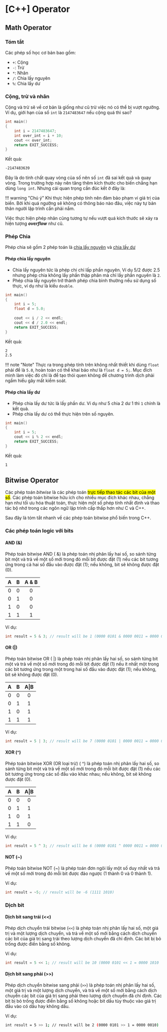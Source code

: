 # \[C++\] Operator

## Math Operator

### Tóm tắt

Các phép số học cơ bản bao gồm:
- `+`: Cộng
- `-`: Trừ
- `*`: Nhân
- `/`: Chia lấy nguyên
- `%`: Chia lấy dư

### Cộng, trừ và nhân

Cộng và trừ sẽ về cơ bản là giống như cũ trừ việc nó có thể  bị vượt ngưỡng. Ví dụ, giới hạn của số `int` là `2147483647` nếu cộng quá thì sao?

```c++
int main()
{
	int i = 2147483647;
	int over_int = i + 10;
	cout << over_int;
	return EXIT_SUCCESS;
}
```
Kết quả:
```bash
-2147483639
```
Đây là do tính chất quay vòng của số nên số `int` đã sai kết quả và quay vòng. Trong trường hợp này nên tăng thêm kích thước cho biến chẳng hạn dùng `long int`. Nhưng cái quan trọng cần đúc kết ở đây là:

!!! warning "Chú ý"
	Khi thực hiện phép tính nên đảm bảo phạm vi giá trị của biến. Bởi khi quá ngưỡng sẽ không có thông báo nào đâu, việc này tự bản thân người lập trình cần phải nắm.

Việc thực hiện phép nhân cũng tương tự nếu vượt quá kích thước sẽ xảy ra hiện tượng ___overflow___ như cũ.

### Phép Chia

Phép chia sẽ gồm 2 phép toán là <u>chia lấy nguyên</u> và <u>chia lấy dư</u>
#### Phép chia lấy nguyên

- Chia lấy nguyên tức là phép chi chỉ lấp phần nguyên. Ví dụ 5/2 được 2.5 nhưng phép chia không lấy phần thập phân mà chỉ lấy phần nguyên là `2`.
- Phép chia lấy nguyên trở thành phép chia bình thường nếu sử dụng số thực, ví dụ như là kiểu `double`.

```cpp
int main()
{
	int i = 5;
	float d = 5.0;
	
	cout << i / 2 << endl;
	cout << d / 2.0 << endl;
	return EXIT_SUCCESS;
}
```
Kết quả:
```bash
2
2.5
```
!!! note "Note"
	Thực ra trong phép tính trên không nhất thiết khi dùng `float` phải để là `5.0`, hoàn toàn có thể khai báo như là `float d = 5;`. Mục đích mình làm việc đó chỉ là để tạo thói quen không để chương trình dịch phải ngầm hiểu gây mất kiểm soát.

#### Phép chia lấy dư

- Phép chia lấy dư tức là lấy phần dư. Ví dụ như 5 chia 2 dư 1 thì `1` chính là kết quả.
- Phép chia lấy dư có thể thực hiện trên số nguyên.

```cpp
int main()
{
	int i = 5;
	cout << i % 2 << endl;
	return EXIT_SUCCESS;
}
```
Kết quả:
```bash
1
```

## Bitwise Operator

Các phép toán _bitwise_ là các phép toán <mark>trực tiếp thao tác các bit của một số</mark>. Các phép toán bitwise hữu ích cho nhiều mục đích khác nhau, chẳng hạn như tối ưu hóa thuật toán, thực hiện một số phép tính nhất định và thao tác bộ nhớ trong các ngôn ngữ lập trình cấp thấp hơn như C và C++.

Sau đây là tóm tắt nhanh về các phép toán bitwise phổ biến trong C++.

### Các phép toán logic với bits

#### AND (&)

Phép toán bitwise AND ( &) là phép toán nhị phân lấy hai số, so sánh từng bit một và trả về một số mới trong đó mỗi bit được đặt (1) nếu các bit tương ứng trong cả hai số đầu vào được đặt (1); nếu không, bit sẽ không được đặt (0).

|  A  |  B  | A & B |
| :-: | :-: | :---: |
|  0  |  0  |   0   |
|  0  |  1  |   0   |
|  1  |  0  |   0   |
|  1  |  1  |   1   |

Ví dụ:

```c++
int result = 5 & 3; // result will be 1 (0000 0101 & 0000 0011 = 0000 0001)
```

#### OR (|)

Phép toán bitwise OR ( |) là phép toán nhị phân lấy hai số, so sánh từng bit một và trả về một số mới trong đó mỗi bit được đặt (1) nếu ít nhất một trong các bit tương ứng trong một trong hai số đầu vào được đặt (1); nếu không, bit sẽ không được đặt (0).

|  A  |  B  | A\|B |
| :-: | :-: | :--: |
|  0  |  0  |  0   |
|  0  |  1  |  1   |
|  1  |  0  |  1   |
|  1  |  1  |  1   |

Ví dụ:

```c++
int result = 5 | 3; // result will be 7 (0000 0101 | 0000 0011 = 0000 0111
```

#### XOR (^)

Phép toán bitwise XOR (OR loại trừ) ( ^) là phép toán nhị phân lấy hai số, so sánh từng bit một và trả về một số mới trong đó mỗi bit được đặt (1) nếu các bit tương ứng trong các số đầu vào khác nhau; nếu không, bit sẽ không được đặt (0).

|  A  |  B  | A\|B |
| :-: | :-: | :--: |
|  0  |  0  |  0   |
|  0  |  1  |  1   |
|  1  |  0  |  1   |
|  1  |  1  |  0   |

Ví dụ:

```cpp
int result = 5 ^ 3; // result will be 6 (0000 0101 ^ 0000 0011 = 0000 0110)
```

#### NOT (~)

Phép toán bitwise NOT (~) là phép toán đơn ngôi lấy một số duy nhất và trả về một số mới trong đó mỗi bit được đảo ngược (1 thành 0 và 0 thành 1).

Ví dụ:

```cpp
int result = ~5; // result will be -6 (1111 1010)
```

### Dịch bit

#### Dịch bit sang trái (<<)

Phép dịch chuyển trái bitwise (`<<`) là phép toán nhị phân lấy hai số, một giá trị và một lượng dịch chuyển, và trả về một số mới bằng cách dịch chuyển các bit của giá trị sang trái theo lượng dịch chuyển đã chỉ định. Các bit bị bỏ trống được điền bằng số không.

Ví dụ:

```cpp
int result = 5 << 1; // result will be 10 (0000 0101 << 1 = 0000 1010
```

#### Dịch bit sang phải (>>)

Phép dịch chuyển bitwise sang phải (`>>`) là phép toán nhị phân lấy hai số, một giá trị và một lượng dịch chuyển, và trả về một số mới bằng cách dịch chuyển các bit của giá trị sang phải theo lượng dịch chuyển đã chỉ định. Các bit bị bỏ trống được điền bằng số không hoặc bit dấu tùy thuộc vào giá trị đầu vào có dấu hay không dấu.

Ví dụ:

```bash
int result = 5 >> 1; // result will be 2 (0000 0101 >> 1 = 0000 0010)
```